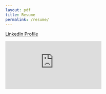 ```yaml
---
layout: pdf
title: Resume
permalink: /resume/
---
```


[LinkedIn Profile](https://www.linkedin.com/in/ryanbae89/)



<embed src="https://github.com/heybaebae/heybaebae.github.io/blob/master/files/RyanBaeResume_09272018.pdf">
